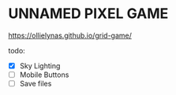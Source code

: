 # UNNAMED PIXEL GAME

https://ollielynas.github.io/grid-game/


todo:

- [x] Sky Lighting
- [ ] Mobile Buttons
- [ ] Save files